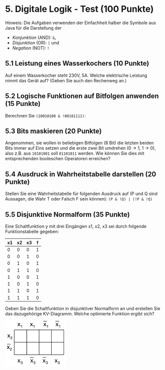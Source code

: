 # 5. Digitale Logik - Test (100 Punkte)

Hinweis: Die Aufgaben verwenden der Einfachheit halber die Symbole aus Java für die Darstellung der

  * _Konjunktion_ (AND): `&`,
  * _Disjunktion_ (OR): `|` und
  * _Negation_ (NOT): `!`

## 5.1 Leistung eines Wasserkochers (10 Punkte)
Auf einem Wasserkocher steht 230V, 5A. Welche elektrische Leistung nimmt das Gerät auf? (Geben Sie auch den Rechenweg an.)


## 5.2 Logische Funktionen auf Bitfolgen anwenden (15 Punkte)
Berechnen Sie `(10010100 & !00101111)`:


## 5.3 Bits maskieren (20 Punkte)
Angenommen, sie wollen in beliebigen Bitfolgen (8 Bit) die letzten beiden Bits immer auf Eins setzen und die erste zwei Bit umdrehen (0 -> 1, 1 -> 0), also z.B. aus `10101001` soll `01101011` werden. Wie können Sie dies mit entsprechenden booleschen Operatoren erreichen?


## 5.4 Ausdruck in Wahrheitstabelle darstellen (20 Punkte)
Stellen Sie eine Wahrheitstabelle für folgenden Ausdruck auf (P und Q sind Aussagen, die Wahr T oder Falsch F sein können): `(P & !Q) | (!P & !Q)`


## 5.5 Disjunktive Normalform (35 Punkte)
Eine Schaltfunktion y mit drei Eingängen x1, x2, x3 sei durch folgende Funktionstabelle gegeben:

| x1  | x2  |  x3 | f  |
|-----|-----|-----|----|
|  0  |   0 |   0 |  1 |
|  0  |   0 |   1 |  0 |
|  0  |   1 |   0 |  1 |
|  0  |   1 |   1 |  0 |
|  1  |   0 |   0 |  1 |
|  1  |   0 |   1 |  0 |
|  1  |   1 |   0 |  1 |
|  1  |   1 |   1 |  0 |

Geben Sie die Schaltfunktion in disjunktiver Normalform an und erstellen Sie das dazugehörige KV-Diagramm. Welche optimierte Funktion ergibt sich?

<img src="img/kv-leer.png" width="200">


